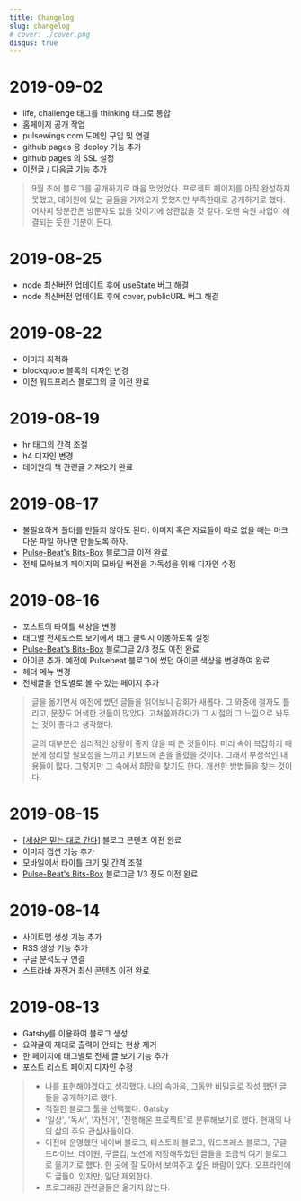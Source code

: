 ```yaml
---
title: Changelog
slug: changelog
# cover: ./cover.png
disqus: true
---
```


# 2019-09-02

- life, challenge 태그를 thinking 태그로 통합
- 홈페이지 공개 작업
- pulsewings.com 도메인 구입 및 연결
- github pages 용 deploy 기능 추가
- github pages 의 SSL 설정
- 이전글 / 다음글 기능 추가

> 9월 초에 블로그를 공개하기로 마음 먹었었다. 프로젝트 페이지를 아직 완성하지 못했고, 데이원에 있는 글들을 가져오지 못했지만 부족한대로 공개하기로 했다. 어차피 당분간은 방문자도 없을 것이기에 상관없을 것 같다. 오랜 숙원 사업이 해결되는 듯한 기분이 든다.

# 2019-08-25

- node 최신버전 업데이트 후에 useState 버그 해결
- node 최신버전 업데이트 후에 cover, publicURL 버그 해결

# 2019-08-22

- 이미지 최적화
- blockquote 블록의 디자인 변경
- 이전 워드프레스 블로그의 글 이전 완료

# 2019-08-19

- hr 태그의 간격 조절
- h4 디자인 변경
- 데이원의 책 관련글 가져오기 완료

# 2019-08-17

- 불필요하게 폴더를 만들지 않아도 된다. 이미지 혹은 자료들이 따로 없을 때는 마크다운 파일 하나만 만들도록 하자.
- [Pulse-Beat's Bits-Box](https://pulsebeat.tistory.com/) 블로그글 이전 완료
- 전체 모아보기 페이지의 모바일 버전을 가독성을 위해 디자인 수정

# 2019-08-16

- 포스트의 타이틀 색상을 변경
- 태그별 전체포스트 보기에서 태그 클릭시 이동하도록 설정
- [Pulse-Beat's Bits-Box](https://pulsebeat.tistory.com/) 블로그글 2/3 정도 이전 완료
- 아이콘 추가. 예전에 Pulsebeat 블로그에 썼던 아이콘 색상을 변경하여 완료
- 헤더 메뉴 변경
- 전체글을 연도별로 볼 수 있는 페이지 추가

> 글을 옮기면서 예전에 썼던 글들을 읽어보니 감회가 새롭다. 그 와중에 철자도 틀리고, 문장도 어색한 것들이 많았다. 고쳐쓸까하다가 그 시절의 그 느낌으로 놔두는 것이 좋다고 생각했다.
>
> 글의 대부분은 심리적인 상황이 좋지 않을 때 쓴 것들이다. 머리 속이 복잡하기 때문에 정리할 필요성을 느끼고 키보드에 손을 올렸을 것이다. 그래서 부정적인 내용들이 많다. 그렇지만 그 속에서 희망을 찾기도 한다. 개선한 방법들을 찾는 것이다.

# 2019-08-15

- [[세상은 믿는 대로 간다]](https://blog.naver.com/knightbw) 블로그 콘텐츠 이전 완료
- 이미지 캡션 기능 추가
- 모바일에서 타이틀 크기 및 간격 조절
- [Pulse-Beat's Bits-Box](https://pulsebeat.tistory.com/) 블로그글 1/3 정도 이전 완료

# 2019-08-14

- 사이트맵 생성 기능 추가
- RSS 생성 기능 추가
- 구글 분석도구 연결
- 스트라바 자전거 최신 콘텐츠 이전 완료

# 2019-08-13

- Gatsby를 이용하여 블로그 생성
- 요약글이 제대로 출력이 안되는 현상 제거
- 한 페이지에 태그별로 전체 글 보기 기능 추가
- 포스트 리스트 페이지 디자인 수정

> - 나를 표현해야겠다고 생각했다. 나의 속마음, 그동안 비밀글로 작성 했던 글들을 공개하기로 했다.
> - 적절한 블로그 툴을 선택했다. Gatsby
> - '일상', '독서', '자전거', '진행해온 프로젝트'로 분류해보기로 했다. 현재의 나의 삶의 주요 관심사들이다.
> - 이전에 운영했던 네이버 블로그, 티스토리 블로그, 워드프레스 블로그, 구글 드라이브, 데이원, 구글킵, 노션에 저장해두었던 글들을 조금씩 여기 블로그로 옮기기로 했다. 한 곳에 잘 모아서 보여주고 싶은 바람이 있다. 오프라인에도 글들이 있지만, 일단 제외한다.
> - 프로그래밍 관련글들은 옮기지 않는다.
